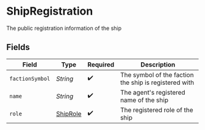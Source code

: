 # ShipRegistration

The public registration information of the ship


## Fields

| Field                                                 | Type                                                  | Required                                              | Description                                           |
| ----------------------------------------------------- | ----------------------------------------------------- | ----------------------------------------------------- | ----------------------------------------------------- |
| `factionSymbol`                                       | *String*                                              | :heavy_check_mark:                                    | The symbol of the faction the ship is registered with |
| `name`                                                | *String*                                              | :heavy_check_mark:                                    | The agent's registered name of the ship               |
| `role`                                                | [ShipRole](../../models/shared/ShipRole.md)           | :heavy_check_mark:                                    | The registered role of the ship                       |